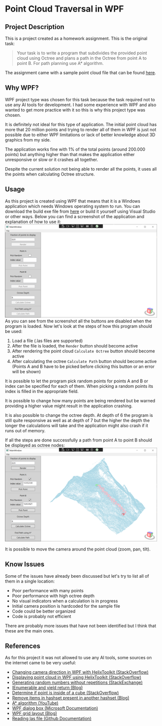 # Point Cloud Traversal in WPF
## Project Description
This is a project created as a homework assignment. This is the original task:
> Your task is to write a program that subdivides the provided point cloud using Octree and plans a path in the Octree from point A to point B. For path planning use A* algorithm.

The assignment came with a sample point cloud file that can be found [here](https://drive.google.com/file/d/1LgWT31UbIbYiZAT4_v_PoDKKQg5P7Mua/view?usp=sharing).
## Why WPF?
WPF project type was chosen for this task because the task required not to use any AI tools for development. I had some experience with WPF and also wanted to get more practice with it so this is why this project type was chosen. 

It is definitely not ideal for this type of application. The initial point cloud has more that 20 million points and trying to render all of them in WPF is just not possible due to either WPF limitations or lack of better knowledge about 3D graphics from my side.

The application works fine with 1% of the total points (around 200.000 points) but anything higher than that makes the application either unresponsive or slow or it crashes all together.

Despite the current solution not being able to render all the points, it uses all the points when calculating Octree structure.
## Usage
As this project is created using WPF that means that it is a Windows application which needs Windows operating system to run. You can download the build exe file from [here](Build/PointCloudTraversal.exe) or build it yourself using Visual Studio or other ways. Below you can find a screenshot of the application and explanation of how to use it:
![Initial Screen](Screenshots/InitialScreen.png)
As you can see from the screenshot all the buttons are disabled when the program is loaded. Now let's look at the steps of how this program should be used:

1. Load a file (.las files are supported)
2. After the file is loaded, the `Render` button should become active
3. After rendering the point cloud `Calculate Octree` button should become active
4. After calculating the octree `Calculate Path` button should become active (Points A and B have to be picked before clicking this button or an error will be shown)

It is possible to let the program pick random points for points A and B or index can be specified for each of them. When picking a random points its index is filled in the appropriate field.

It is possible to change how many points are being rendered but be warned providing a higher value might result in the application crashing.

It is also possible to change the octree depth. At depth of 6 the program is still quite responsive as well as at depth of 7 but the higher the depth the longer the calculations will take and the application might also crash if it runs out of memory.

If all the steps are done successfully a path from point A to point B should be displayed as octree nodes:
![Path Screen](Screenshots/PathScreen.png)

It is possible to move the camera around the point cloud (zoom, pan, tilt).
## Know Issues
Some of the issues have already been discussed but let's try to list all of them in a single location:
* Poor performance with many points
* Poor performance with high octree depth
* No visual indicators when a calculation is in progress
* Initial camera position is hardcoded for the sample file
* Code could be better organized
* Code is probably not efficient

There are probably more issues that have not been identified but I think that these are the main ones.

## References
As for this project it was not allowed to use any AI tools, some sources on the internet came to be very useful:
* [Changing camera direction in WPF with HelixToolkit (StackOverflow)](https://stackoverflow.com/questions/73358747/how-can-i-change-default-camera-direction-in-wpf-helix-toolkit)
* [Displaying point cloud in WPF using HelixToolkit (StackOverflow)](https://stackoverflow.com/questions/30545764/displaying-ply-point-cloud-in-c-sharp-using-helix-toolkit)
* [Generating random numbers without repetitions (StackExchange)](https://codereview.stackexchange.com/questions/61338/generate-random-numbers-without-repetitions)
* [IEnumerable and yield return (Blog)](https://stackoverflow.blog/2022/06/15/c-ienumerable-yield-return-and-lazy-evaluation/)
* [Determine if point is inside of a cube (StackOverflow)](https://stackoverflow.com/questions/21037241/how-to-determine-a-point-is-inside-or-outside-a-cube/21037466#21037466)
* [Remove items in hashset present in another hashset (Blog)](https://www.educative.io/answers/how-to-remove-items-in-hashset-present-in-a-specified-collection)
* [A* algorithm (YouTube)](https://www.youtube.com/watch?v=-L-WgKMFuhE)
* [WPF dialog box (Microsoft Documentation)](https://learn.microsoft.com/en-us/dotnet/desktop/wpf/windows/how-to-open-common-system-dialog-box?view=netdesktop-7.0)
* [WPF grid layout (Blog)](https://www.c-sharpcorner.com/UploadFile/1e050f/grid-layout-in-wpf/)
* [Reading las file (Github Documentation)](https://github.com/shintadono/laszip.net/blob/master/Examples/TestLasZipCS/Program.cs)